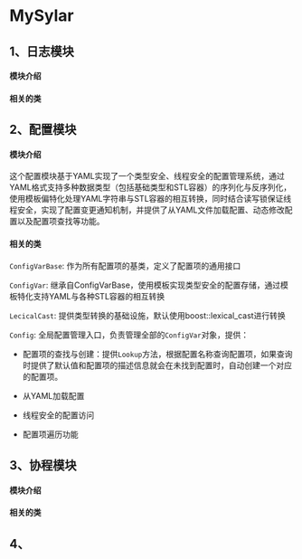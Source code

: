 # MySylar

## 1、日志模块

#### 模块介绍

#### 相关的类

## 2、配置模块

#### 模块介绍

这个配置模块基于YAML实现了一个类型安全、线程安全的配置管理系统，通过YAML格式支持多种数据类型（包括基础类型和STL容器）的序列化与反序列化，使用模板偏特化处理YAML字符串与STL容器的相互转换，同时结合读写锁保证线程安全，实现了配置变更通知机制，并提供了从YAML文件加载配置、动态修改配置以及配置项查找等功能。

#### 相关的类
`ConfigVarBase`: 作为所有配置项的基类，定义了配置项的通用接口

`ConfigVar`: 继承自ConfigVarBase，使用模板实现类型安全的配置存储，通过模板特化支持YAML与各种STL容器的相互转换

`LecicalCast`: 提供类型转换的基础设施，默认使用boost::lexical_cast进行转换

`Config`: 全局配置管理入口，负责管理全部的`ConfigVar`对象，提供：

- 配置项的查找与创建：提供`Lookup`方法，根据配置名称查询配置项，如果查询时提供了默认值和配置项的描述信息就会在未找到配置时，自动创建一个对应的配置项。
    
- 从YAML加载配置

- 线程安全的配置访问

- 配置项遍历功能
  
## 3、协程模块
#### 模块介绍

#### 相关的类
## 4、


